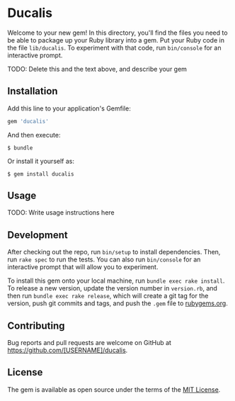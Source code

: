 # Ducalis

Welcome to your new gem! In this directory, you'll find the files you need to be able to package up your Ruby library into a gem. Put your Ruby code in the file `lib/ducalis`. To experiment with that code, run `bin/console` for an interactive prompt.

TODO: Delete this and the text above, and describe your gem

## Installation

Add this line to your application's Gemfile:

```ruby
gem 'ducalis'
```

And then execute:

    $ bundle

Or install it yourself as:

    $ gem install ducalis

## Usage

TODO: Write usage instructions here

## Development

After checking out the repo, run `bin/setup` to install dependencies. Then, run `rake spec` to run the tests. You can also run `bin/console` for an interactive prompt that will allow you to experiment.

To install this gem onto your local machine, run `bundle exec rake install`. To release a new version, update the version number in `version.rb`, and then run `bundle exec rake release`, which will create a git tag for the version, push git commits and tags, and push the `.gem` file to [rubygems.org](https://rubygems.org).

## Contributing

Bug reports and pull requests are welcome on GitHub at https://github.com/[USERNAME]/ducalis.

## License

The gem is available as open source under the terms of the [MIT License](https://opensource.org/licenses/MIT).
